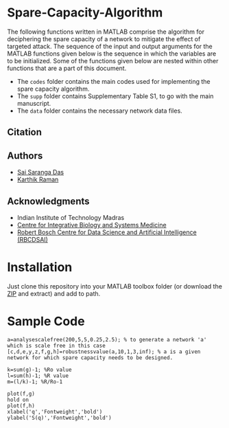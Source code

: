 # Spare-Capacity-Algorithm
The following functions written in MATLAB comprise the algorithm for deciphering the spare capacity of a network to mitigate the effect of targeted attack. The sequence of the input and output arguments for the MATLAB functions given below is the sequence in which the variables are to be initialized. Some of the functions given below are nested within other functions that are a part of this document.

* The `codes` folder contains the main codes used for implementing the spare capacity algorithm.
* The `supp` folder contains Supplementary Table S1, to go with the main manuscript.
* The `data` folder contains the necessary network data files.

## Citation 



## Authors


-   [Sai Saranga Das](https://github.com/SaiSarangaDas)
-   [Karthik Raman](https://github.com/karthikraman)

## Acknowledgments


* Indian Institute of Technology Madras
* [Centre for Integrative Biology and Systems Medicine](https://ibse.iitm.ac.in/)
* [Robert Bosch Centre for Data Science and Artificial Intelligence (RBCDSAI)](https://rbcdsai.iitm.ac.in/)

# Installation

Just clone this repository into your MATLAB toolbox folder (or download the [ZIP](https://github.com/SaiSarangaDas/Spare-Capacity-Algorithm/archive/refs/heads/main.zip) and extract) and add to path.

# Sample Code

```
a=analysescalefree(200,5,5,0.25,2.5); % to generate a network 'a' which is scale free in this case
[c,d,e,y,z,f,g,h]=robustnessvalue(a,10,1,3,inf); % a is a given network for which spare capacity needs to be designed.  

k=sum(g)-1; %Ro value  
l=sum(h)-1; %R value  
m=(l/k)-1; %R/Ro-1  

plot(f,g)  
hold on  
plot(f,h)  
xlabel('q','Fontweight','bold')  
ylabel('S(q)','Fontweight','bold')
```





